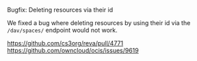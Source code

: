 Bugfix: Deleting resources via their id

We fixed a bug where deleting resources by using their id via the `/dav/spaces/` endpoint would not work.

https://github.com/cs3org/reva/pull/4771
https://github.com/owncloud/ocis/issues/9619
